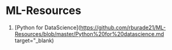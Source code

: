 # ML-Resources

1. [Python for DataScience](https://github.com/rburade21/ML-Resources/blob/master/Python%20for%20datascience.md target="_blank)
